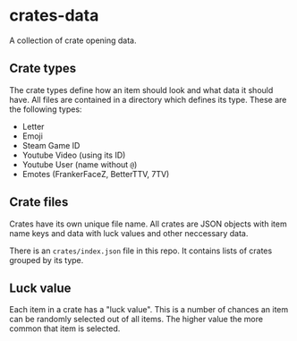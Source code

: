 # crates-data
A collection of crate opening data.

## Crate types
The crate types define how an item should look and what data it should have. All files are contained in a directory which defines its type. These are the following types:

- Letter
- Emoji
- Steam Game ID
- Youtube Video (using its ID)
- Youtube User (name without `@`)
- Emotes (FrankerFaceZ, BetterTTV, 7TV)

## Crate files
Crates have its own unique file name. All crates are JSON objects with item name keys and data with luck values and other neccessary data.

There is an `crates/index.json` file in this repo. It contains lists of crates grouped by its type.

## Luck value
Each item in a crate has a "luck value". This is a number of chances an item can be randomly selected out of all items. The higher value the more common that item is selected.